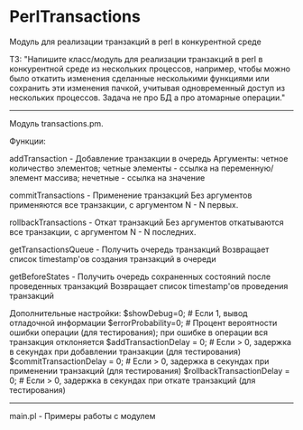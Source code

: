 # PerlTransactions
Модуль для реализации транзакций в perl в конкурентной среде

ТЗ: 
"Напишите класс/модуль для реализации транзакций в perl в конкурентной среде из нескольких процессов,
например, чтобы можно было откатить изменения сделанные несколькими функциями или сохранить 
эти изменения пачкой, учитывая одновременный доступ из нескольких процессов.
Задача не про БД а про атомарные операции."

---------------------------
Модуль transactions.pm.

Функции:

addTransaction - Добавление транзакции в очередь
Аргументы: четное количество элементов; четные элементы - ссылка на переменную/элемент массива; нечетные - ссылка на значение

commitTransactions - Применение транзакций
Без аргументов применяются все транзакции, с аргументом N - N первых.

rollbackTransactions - Откат транзакций
Без аргументов откатываются все транзакции, с аргументом N - N последних.

getTransactionsQueue - Получить очередь транзакций
Возвращает список timestamp'ов создания транзакций в очереди

getBeforeStates - Получить очередь сохраненных состояний после проведенных транзакций
Возвращает список timestamp'ов проведения транзакций

Дополнительные настройки:
$showDebug=0; # Если 1, вывод отладочной информации
$errorProbability=0; # Процент вероятности ошибки операции (для тестирования); при ошибке в операции вся транзакция отклоняется
$addTransactionDelay = 0; # Если > 0, задержка в секундах при добавлении транзакции (для тестирования)
$commitTransactionDelay = 0; # Если > 0, задержка в секундах при применении транзакций (для тестирования)
$rollbackTransactionDelay = 0; # Если > 0, задержка в секундах при откате транзакций (для тестирования)

---------------------------
main.pl - Примеры работы с модулем
